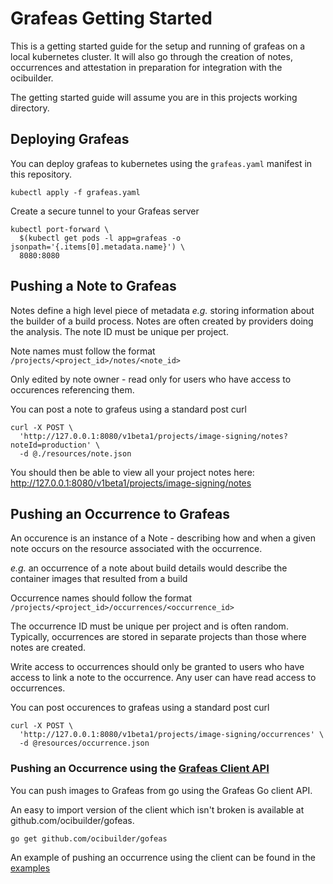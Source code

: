 # Grafeas Getting Started

This is a getting started guide for the setup and running of grafeas on a local kubernetes cluster. It will also go through the creation of notes, occurrences and attestation in preparation for integration with the ocibuilder.

The getting started guide will assume you are in this projects working directory.

## Deploying Grafeas

You can deploy grafeas to kubernetes using the `grafeas.yaml` manifest in this repository.

```
kubectl apply -f grafeas.yaml
```

Create a secure tunnel to your Grafeas server

```
kubectl port-forward \
  $(kubectl get pods -l app=grafeas -o jsonpath='{.items[0].metadata.name}') \
  8080:8080
```

## Pushing a Note to Grafeas

Notes define a high level piece of metadata *e.g.* storing information about the builder of a build process. Notes are often
created by providers doing the analysis. The note ID must be unique per project.

Note names must follow the format `/projects/<project_id>/notes/<note_id>`
 
Only edited by note owner - read only for users who have access to occurences referencing them.

You can post a note to grafeus using a standard post curl

```
curl -X POST \
  'http://127.0.0.1:8080/v1beta1/projects/image-signing/notes?noteId=production' \
  -d @./resources/note.json
```

You should then be able to view all your project notes here: http://127.0.0.1:8080/v1beta1/projects/image-signing/notes

## Pushing an Occurrence to Grafeas

An occurence is an instance of a Note - describing how and when a given note occurs on the resource associated with the occurrence.

*e.g.* an occurrence of a note about build details would describe the container images that resulted from a build

Occurrence names should follow the format `/projects/<project_id>/occurrences/<occurrence_id>`

The occurrence ID must be unique per project and is often random. Typically, occurrences are stored in separate projects than those where notes are created.

Write access to occurrences should only be granted to users who have access to link a note to the occurrence. Any user can have read access to occurrences.

You can post occurences to grafeas using a standard post curl

```
curl -X POST \
  'http://127.0.0.1:8080/v1beta1/projects/image-signing/occurrences' \
  -d @resources/occurrence.json
```

### Pushing an Occurrence using the [Grafeas Client API](https://github.com/grafeas/client-go/tree/master/0.1.0)

You can push images to Grafeas from go using the Grafeas Go client API.

An easy to import version of the client which isn't broken is available at github.com/ocibuilder/gofeas.

```
go get github.com/ocibuilder/gofeas
```

An example of pushing an occurrence using the client can be found in the [examples](https://github.com/artbegolli/grafeas-get-started/tree/master/examples)

